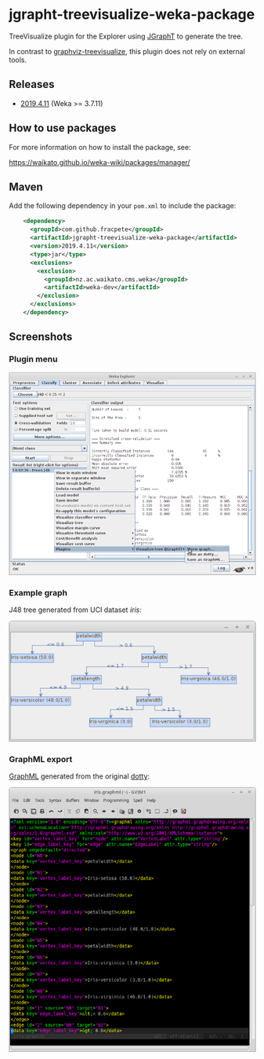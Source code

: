 # jgrapht-treevisualize-weka-package

TreeVisualize plugin for the Explorer using [JGraphT](https://jgrapht.org/)
to generate the tree.

In contrast to [graphviz-treevisualize](https://github.com/fracpete/graphviz-treevisualize-weka-package),
this plugin does not rely on external tools.


## Releases

* [2019.4.11](https://github.com/fracpete/jgrapht-treevisualize-weka-package/releases/download/v2019.4.11/graphviz-treevisualize-2019.4.11.zip) (Weka >= 3.7.11)

## How to use packages

For more information on how to install the package, see:

https://waikato.github.io/weka-wiki/packages/manager/


## Maven

Add the following dependency in your `pom.xml` to include the package:

```xml
    <dependency>
      <groupId>com.github.fracpete</groupId>
      <artifactId>jgrapht-treevisualize-weka-package</artifactId>
      <version>2019.4.11</version>
      <type>jar</type>
      <exclusions>
        <exclusion>
          <groupId>nz.ac.waikato.cms.weka</groupId>
          <artifactId>weka-dev</artifactId>
        </exclusion>
      </exclusions>
    </dependency>
```


## Screenshots

### Plugin menu

![plugin menu](src/site/resources/plugin_menu.png)

### Example graph

J48 tree generated from UCI dataset *iris*:

![graph](src/site/resources/iris.png)

### GraphML export

[GraphML](src/site/resources/iris.graphml) generated from the original [dotty](src/site/resources/iris.dot):

![graphml](src/site/resources/iris_graphml.png)

